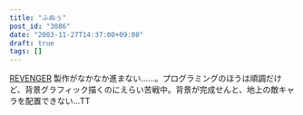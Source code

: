```yaml
---
title: "ふぬぅ"
post_id: "3086"
date: "2003-11-27T14:37:00+09:00"
draft: true
tags: []
---
```



[REVENGER](https://danmaq.com/revenger) 製作がなかなか進まない……。プログラミングのほうは順調だけど、背景グラフィック描くのにえらい苦戦中。背景が完成せんと、地上の敵キャラを配置できない…TT
